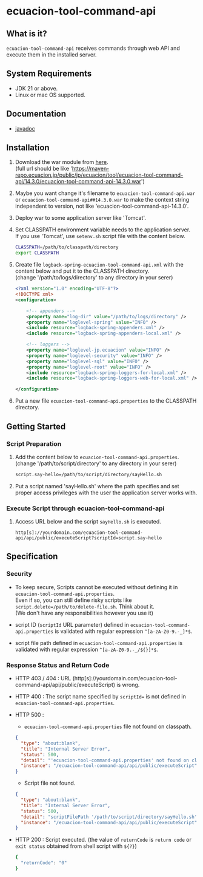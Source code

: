 # ecuacion-tool-command-api

## What is it?

`ecuacion-tool-command-api` receives commands through web API and execute them in the installed server.

## System Requirements

- JDK 21 or above.
- Linux or mac OS supported.

## Documentation

- [javadoc](https://javadoc.ecuacion.jp/apidocs/ecuacion-tool-command-api/)

## Installation

1. Download the war module from [here](https://maven-repo.ecuacion.jp/public/jp/ecuacion/tool/ecuacion-tool-command-api/).  
   (full url should be like 'https://maven-repo.ecuacion.jp/public/jp/ecuacion/tool/ecuacion-tool-command-api/14.3.0/ecuacion-tool-command-api-14.3.0.war')

1. Maybe you want change it's filename to `ecuacion-tool-command-api.war` or `ecuacion-tool-command-api##14.3.0.war` to make the context string independent to version, not like 'ecuacion-tool-command-api-14.3.0'.

1. Deploy war to some application server like 'Tomcat'.

1. Set CLASSPATH environment variable needs to the application server.  
   If you use 'Tomcat', use `setenv.sh` script file with the content below.

   ```bash
   CLASSPATH=/path/to/classpath/directory
   export CLASSPATH
   ```

1. Create file `logback-spring-ecuacion-tool-command-api.xml` with the content below and put it to the CLASSPATH directory.  
   (change '/path/to/logs/directory' to any directory in your serer)
   ```xml
   <?xml version="1.0" encoding="UTF-8"?>
   <!DOCTYPE xml>
   <configuration>

	   <!-- appenders -->
	   <property name="log-dir" value="/path/to/logs/directory" />
	   <property name="loglevel-spring" value="INFO" />
	   <include resource="logback-spring-appenders.xml" />
	   <include resource="logback-spring-appenders-local.xml" />

	   <!-- loggers -->
	   <property name="loglevel-jp.ecuacion" value="INFO" />
	   <property name="loglevel-security" value="INFO" />
	   <property name="loglevel-sql" value="INFO" />
	   <property name="loglevel-root" value="INFO" />
	   <include resource="logback-spring-loggers-for-local.xml" />
	   <include resource="logback-spring-loggers-web-for-local.xml" />

   </configuration>
   ```

1. Put a new file `ecuacion-tool-command-api.properties` to the CLASSPATH directory.  

## Getting Started

### Script Preparation

1. Add the content below to `ecuacion-tool-command-api.properties`. (change '/path/to/script/directory' to any directory in your serer)

   ```bash
   script.say-hello=/path/to/script/directory/sayHello.sh
   ```
1. Put a script named 'sayHello.sh' where the path specifies and set proper access privileges with the user the application server works with.

### Execute Script through ecuacion-tool-command-api

1. Access URL below and the script `sayHello.sh` is executed.

   ```URL
   http[s]://yourdomain.com/ecuacion-tool-command-api/api/public/executeScript?scriptId=script.say-hello
   ```

## Specification

### Security

* To keep secure, Scripts cannot be executed without defining it in `ecuacion-tool-command-api.properties`.  
  Even if so, you can still define risky scripts like `script.delete=/path/to/delete-file.sh`. Think about it.  
  (We don't have any responsibilities however you use it)

* script ID (`scriptId` URL parameter) defined in `ecuacion-tool-command-api.properties` is validated with regular expression `^[a-zA-Z0-9.-_]*$`.

* script file path defined in `ecuacion-tool-command-api.properties` is validated with regular expression `^[a-zA-Z0-9.-_/${}]*$`.

### Response Status and Return Code

* HTTP 403 / 404 : URL (http[s]://yourdomain.com/ecuacion-tool-command-api/api/public/executeScript) is wrong.

* HTTP 400 : The script name specified by `scriptId=` is not defined in `ecuacion-tool-command-api.properties`.

* HTTP 500 :  

  - `ecuacion-tool-command-api.properties` file not found on classpath.
  
  ```json
  {
    "type": "about:blank",
    "title": "Internal Server Error",
    "status": 500,
    "detail": "'ecuacion-tool-command-api.properties' not found on classpath.",
    "instance": "/ecuacion-tool-command-api/api/public/executeScript"
  }
  ```

  - Script file not found.

  ```json
  {
    "type": "about:blank",
    "title": "Internal Server Error",
    "status": 500,
    "detail": "scriptFilePath '/path/to/script/directory/sayHello.sh' not found.",
    "instance": "/ecuacion-tool-command-api/api/public/executeScript"
  }
  ```

* HTTP 200 : Script executed. (the value of `returnCode` is `return code` or `exit status` obtained from shell script with `${?}`)

  ```bash
  {
    "returnCode": "0"
  }
  ```
